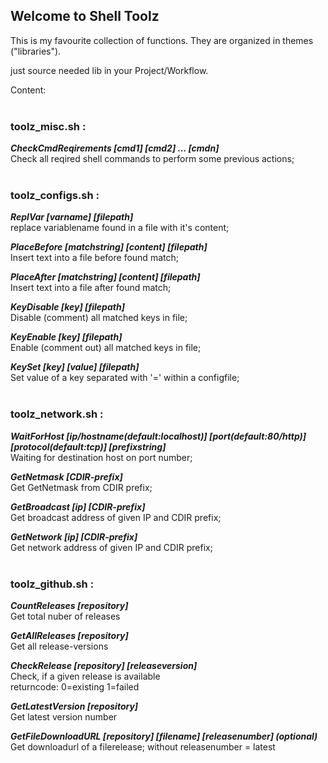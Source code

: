 ## Welcome to Shell Toolz

This is my favourite collection of functions.
They are organized in themes ("libraries").

just source needed lib in your Project/Workflow.

Content:
<br /><br />

### **toolz_misc.sh :**  


***CheckCmdReqirements [cmd1] [cmd2] ... [cmdn]***  
Check all reqired shell commands to perform some previous actions;
<br /><br />

### **toolz_configs.sh :** 

***ReplVar [varname] [filepath]***  
replace variablename found in a file with it's content;

***PlaceBefore [matchstring] [content] [filepath]***  
Insert text into a file before found match;

***PlaceAfter [matchstring] [content] [filepath]***  
Insert text into a file after found match;

***KeyDisable [key] [filepath]***  
Disable (comment) all matched keys in file;

***KeyEnable [key] [filepath]***  
Enable (comment out) all matched keys in file;

***KeySet [key] [value] [filepath]***  
Set value of a key separated with '=' within a configfile;
<br /><br />

### **toolz_network.sh :** 

***WaitForHost [ip/hostname(default:localhost)] [port(default:80/http)] [protocol(default:tcp)] [prefixstring]***  
Waiting for destination host on port number;

***GetNetmask [CDIR-prefix]***  
Get GetNetmask from CDIR prefix;

***GetBroadcast [ip] [CDIR-prefix]***  
Get broadcast address of given IP and CDIR prefix;

***GetNetwork [ip] [CDIR-prefix]***  
Get network address of given IP and CDIR prefix;
<br /><br />

### **toolz_github.sh :** 

***CountReleases [repository]***  
Get total nuber of releases

***GetAllReleases [repository]***  
Get all release-versions

***CheckRelease [repository] [releaseversion]***  
Check, if a given release is available  
returncode: 0=existing 1=failed

***GetLatestVersion [repository]***  
Get latest version number

***GetFileDownloadURL [repository] [filename] [releasenumber] (optional)***  
Get downloadurl of a filerelease; without releasenumber = latest
